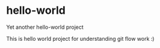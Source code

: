 # hello-world
Yet another hello-world project

This is hello world project for understanding git flow work
:)
